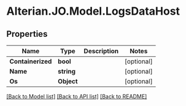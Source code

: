 # Alterian.JO.Model.LogsDataHost

## Properties

Name | Type | Description | Notes
------------ | ------------- | ------------- | -------------
**Containerized** | **bool** |  | [optional] 
**Name** | **string** |  | [optional] 
**Os** | **Object** |  | [optional] 

[[Back to Model list]](../README.md#documentation-for-models) [[Back to API list]](../README.md#documentation-for-api-endpoints) [[Back to README]](../README.md)

